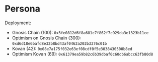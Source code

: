 # Persona

Deployment:

- Gnosis Chain (100): `0x3fe0812d6f8a681c7f862f7c929da3e1323b11ce`
- Optimism on Gnosis Chain (300): `0xd6d18e6bafd8e32b8bd43af0462a202b3376c01b`
- Kovan (42): `0x08e7a175f032e63ef08cdf0f5e3038430500b8ed`
- Optimism Kovan (69): `0x61379ea59b82c6b39dbaf0c60db6abcc63fb80d8`
